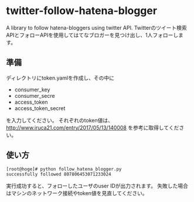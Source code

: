 # twitter-follow-hatena-blogger
A library to follow hatena-bloggers  using twitter API.
Twitterのツイート検索APIとフォローAPIを使用してはてなブロガーを見つけ出し、1人フォローします。

## 準備
ディレクトリにtoken.yamlを作成し、その中に
- consumer_key
- consumer_secre
- access_token
- access_token_secret

を入力してください。
それぞれのtoken値は、
http://www.iruca21.com/entry/2017/05/13/140008
を参考に取得してください。

## 使い方
```
[root@hoge]# python follow_hatena_blogger.py
successfully followed 807806453071233024
```

実行成功すると、フォローしたユーザのuser IDが出力されます。
失敗した場合はマシンのネットワーク接続やtoken値を見直してください。

